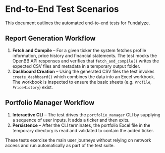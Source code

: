 # End-to-End Test Scenarios

This document outlines the automated end-to-end tests for Fundalyze.

## Report Generation Workflow

1. **Fetch and Compile** – For a given ticker the system fetches profile
   information, price history and financial statements. The test mocks the
   OpenBB API responses and verifies that `fetch_and_compile()` writes the
   expected CSV files and metadata in a temporary output folder.
2. **Dashboard Creation** – Using the generated CSV files the test invokes
   `create_dashboard()` which combines the data into an Excel workbook. The
   workbook is inspected to ensure the basic sheets (e.g. `Profile`,
   `PriceHistory`) exist.

## Portfolio Manager Workflow

1. **Interactive CLI** – The test drives the `portfolio_manager` CLI by
   supplying a sequence of user inputs. It adds a ticker and then exits.
2. **Persistence** – After the CLI terminates, the portfolio Excel file in the
   temporary directory is read and validated to contain the added ticker.

These tests exercise the main user journeys without relying on network access
and run automatically as part of the test suite.
